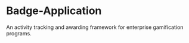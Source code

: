 Badge-Application
=================

An activity tracking and awarding framework for enterprise gamification programs.
